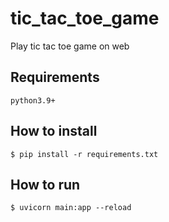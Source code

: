 # tic_tac_toe_game

Play tic tac toe game on web

## Requirements

`python3.9+`

## How to install

```
$ pip install -r requirements.txt
```
<!-- 錢字號($)表示指令 -->

## How to run
```
$ uvicorn main:app --reload
```
